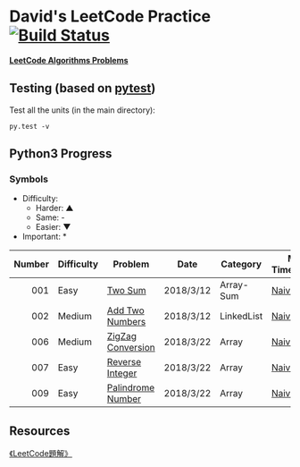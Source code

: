 # David's LeetCode Practice [![Build Status](https://travis-ci.org/daviddwlee84/LeetCode.svg?branch=master)](https://travis-ci.org/daviddwlee84/LeetCode)

[**LeetCode Algorithms Problems**](https://leetcode.com/problemset/algorithms/)

## Testing (based on [pytest](https://docs.pytest.org/en/latest/contents.html))

Test all the units (in the main directory):

`py.test -v`


## Python3 Progress

### Symbols

* Difficulty:
    * Harder: ▲
    * Same: -
    * Easier: ▼
* Important: *

Number | Difficulty | Problem | Date | Category | Method-TimeComplexity | Remark | TODO |
|-------------:|-------------|-------------| -------------|-------------|-------------| -------------|------|
|001|Easy    |[Two Sum](https://leetcode.com/problems/two-sum/description/)|2018/3/12|Array-Sum|[Naive-O(nlogn)](Python3/1-Easy-TwoSum/Naive001.py)|[Note](Python3/1-Easy-TwoSum/Note001.md)|HashTable-O(n)
|002|Medium  |[Add Two Numbers](https://leetcode.com/problems/add-two-numbers/description/)|2018/3/12|LinkedList|[Naive-O(n)](Python3/2-Medium-AddTwoNumbers/Naive002.py)|[Note](Python3/2-Medium-AddTwoNumbers/Note002.md)|-
|006|Medium  |[ZigZag Conversion](https://leetcode.com/problems/zigzag-conversion/)|2018/3/22|Array|[Naive-O(n)](Python3/6-Medium-ZigZagConversion/Naive006.py)|[Note](Python3/6-Medium-ZigZagConversion/Note006.md)|-
|007|Easy    |[Reverse Integer](https://leetcode.com/problems/reverse-integer/description/)|2018/3/22|Array|[Naive-O(n)](Python3/7-Easy-ReverseInteger/Naive007.py)|[Note](Python3/7-Easy-ReverseInteger/Note007.md)|-
|009|Easy    |[Palindrome Number](https://leetcode.com/problems/palindrome-number/)|2018/3/22|Array|[Naive-O(n)](Python3/9-Easy-PalindromeNumber/Naive009.py)|[Note](Python3/9-Easy-PalindromeNumber/Note009.md)|Without using string

## Resources

[《LeetCode題解》](https://legacy.gitbook.com/book/siddontang/leetcode-solution/details)
